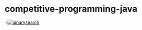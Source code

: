 # competitive-programming-java
+[![binarysearch](https://binarysearch.com/api/shields/Lee)](https://binarysearch.com/@/Lee)
